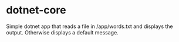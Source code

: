 # dotnet-core


Simple dotnet app that reads a file in /app/words.txt and displays the output. Otherwise displays a default message.
